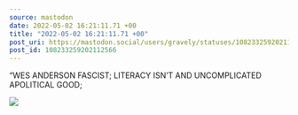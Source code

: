 ```yaml
---
source: mastodon
date: 2022-05-02 16:21:11.71 +00
title: "2022-05-02 16:21:11.71 +00"
post_uri: https://mastodon.social/users/gravely/statuses/108233259202112566
post_id: 108233259202112566
---
```

“WES ANDERSON FASCIST; LITERACY ISN’T AND UNCOMPLICATED APOLITICAL GOOD;


![](/images/108233259162151674.jpg)

